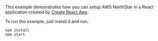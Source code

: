 This example demonstrates how you can setup AWS NorthStar in a React application created by [Create React App](https://reactjs.org/docs/create-a-new-react-app.html).  

To run the example, just install it and run:

```
npm install
npm start
```